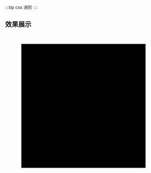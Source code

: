 :::tip
css 进阶
:::

## 效果展示

<body>
<div class="container-items">
 <div class="item"></div>
 <div class="item"></div>
 <div class="item"></div>
 <div class="item"></div>
 <div class="item"></div>
 <div class="item"></div>
 <div class="item"></div>
 <div class="item"></div>
 <div class="item"></div>
</div>
</body>

<style lang="scss" scoped>
  .container-items{
    width:400px;
    height:400px;
    background-color:black;
    margin:0 auto;
    margin-top:50px;
    display: grid;
    grid-template-columns: 1fr 1fr 1fr;
    grid-template-rows: 1fr 1fr 1fr;
    grid-gap:10px;
  }
  @for $i from 0 to 9 {
      .item:nth-child( #{$i + 1} ){
        /* background:red; */
        background:hsl($i * 40%,100%,64%);
      }
  }
</style>

